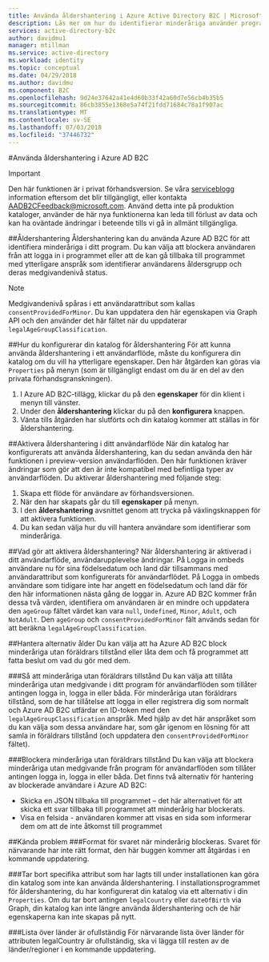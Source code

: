 ```yaml
---
title: Använda åldershantering i Azure Active Directory B2C | Microsoft Docs
description: Läs mer om hur du identifierar minderåriga använder programmet.
services: active-directory-b2c
author: davidmu1
manager: mtillman
ms.service: active-directory
ms.workload: identity
ms.topic: conceptual
ms.date: 04/29/2018
ms.author: davidmu
ms.component: B2C
ms.openlocfilehash: 9d24e37642a41e4d60b33f42a60d7e56cb4b35b5
ms.sourcegitcommit: 86cb3855e1368e5a74f21fdd71684c78a1f907ac
ms.translationtype: MT
ms.contentlocale: sv-SE
ms.lasthandoff: 07/03/2018
ms.locfileid: "37446732"
---
```

#<a name="using-age-gating-in-azure-ad-b2c"></a>Använda åldershantering i Azure AD B2C

>[!IMPORTANT]
>Den här funktionen är i privat förhandsversion.  Se våra [serviceblogg](https://blogs.msdn.microsoft.com/azureadb2c/) information eftersom det blir tillgängligt, eller kontakta AADB2CFeedback@microsoft.com.  Använd detta inte på produktion kataloger, använder de här nya funktionerna kan leda till förlust av data och kan ha oväntade ändringar i beteende tills vi gå in allmänt tillgängliga.  
>

##<a name="age-gating"></a>Åldershantering
Åldershantering kan du använda Azure AD B2C för att identifiera minderåriga i ditt program.  Du kan välja att blockera användaren från att logga in i programmet eller att de kan gå tillbaka till programmet med ytterligare anspråk som identifierar användarens åldersgrupp och deras medgivandenivå status.  

>[!NOTE]
>Medgivandenivå spåras i ett användarattribut som kallas `consentProvidedForMinor`.  Du kan uppdatera den här egenskapen via Graph API och den använder det här fältet när du uppdaterar `legalAgeGroupClassification`.
>

##<a name="setting-up-your-directory-for-age-gating"></a>Hur du konfigurerar din katalog för åldershantering
För att kunna använda åldershantering i ett användarflöde, måste du konfigurera din katalog om du vill ha ytterligare egenskaper. Den här åtgärden kan göras via `Properties` på menyn (som är tillgängligt endast om du är en del av den privata förhandsgranskningen).  
1. I Azure AD B2C-tillägg, klickar du på den **egenskaper** för din klient i menyn till vänster.
2. Under den **åldershantering** klickar du på den **konfigurera** knappen.
3. Vänta tills åtgärden har slutförts och din katalog kommer att ställas in för åldershantering.

##<a name="enabling-age-gating-in-your-user-flow"></a>Aktivera åldershantering i ditt användarflöde
När din katalog har konfigurerats att använda åldershantering, kan du sedan använda den här funktionen i preview-version användarflöden.  Den här funktionen kräver ändringar som gör att den är inte kompatibel med befintliga typer av användarflöden.  Du aktiverar åldershantering med följande steg:
1. Skapa ett flöde för användare av förhandsversionen.
2. När den har skapats går du till **egenskaper** på menyn.
3. I den **åldershantering** avsnittet genom att trycka på växlingsknappen för att aktivera funktionen.
4. Du kan sedan välja hur du vill hantera användare som identifierar som minderåriga.

##<a name="what-does-enabling-age-gating-do"></a>Vad gör att aktivera åldershantering?
När åldershantering är aktiverad i ditt användarflöde, användarupplevelse ändringar.  På Logga in ombeds användare nu för sina födelsedatum och land där tillsammans med användarattribut som konfigurerats för användarflödet.  På Logga in ombeds användare som tidigare inte har angett en födelsedatum och land där för den här informationen nästa gång de loggar in.  Azure AD B2C kommer från dessa två värden, identifiera om användaren är en mindre och uppdatera den `ageGroup` fältet värdet kan vara `null`, `Undefined`, `Minor`, `Adult`, och `NotAdult`.  Den `ageGroup` och `consentProvidedForMinor` fält används sedan för att beräkna `legalAgeGroupClassification`. 

##<a name="age-gating-options"></a>Hantera alternativ ålder
Du kan välja att ha Azure AD B2C block minderåriga utan föräldrars tillstånd eller låta dem och få programmet att fatta beslut om vad du gör med dem.  

###<a name="allowing-minors-without-parental-consent"></a>Så att minderåriga utan föräldrars tillstånd
Du kan välja att tillåta minderåriga utan medgivande i ditt program för användarflöden som tillåter antingen logga in, logga in eller båda.  För minderåriga utan föräldrars tillstånd, som de har tillåtelse att logga in eller registrera dig som normalt och Azure AD B2C utfärdar en ID-token med den `legalAgeGroupClassification` anspråk.  Med hjälp av det här anspråket som du kan välja som dessa användare har, som går igenom en lösning för att samla in föräldrars tillstånd (och uppdatera den `consentProvidedForMinor` fältet).

###<a name="blocking-minors-without-parental-consent"></a>Blockera minderåriga utan föräldrars tillstånd
Du kan välja att blockera minderåriga utan medgivande från program för användarflöden som tillåter antingen logga in, logga in eller båda.  Det finns två alternativ för hantering av blockerade användare i Azure AD B2C:
* Skicka en JSON tillbaka till programmet – det här alternativet för att skicka ett svar tillbaka till programmet att minderårig har blockerats.
* Visa en felsida - användaren kommer att visas en sida som informerar dem om att de inte åtkomst till programmet

##<a name="known-issues"></a>Kända problem
###<a name="format-for-the-response-when-a-minor-is-blocked"></a>Format för svaret när minderårig blockeras.
Svaret för närvarande har inte rätt format, den här buggen kommer att åtgärdas i en kommande uppdatering.

###<a name="deleting-specific-attributes-that-were-added-during-setup-can-make-your-directory-unable-to-use-age-gating"></a>Tar bort specifika attribut som har lagts till under installationen kan göra din katalog som inte kan använda åldershantering.
I installationsprogrammet för åldershantering, du har konfigurerat din katalog via ett alternativ i din `Properties`.  Om du tar bort antingen `legalCountry` eller `dateOfBirth` via Graph, din katalog kan inte längre använda åldershantering och de här egenskaperna kan inte skapas på nytt.

###<a name="list-of-countries-is-incomplete"></a>Lista över länder är ofullständig
För närvarande lista över länder för attributen legalCountry är ofullständig, ska vi lägga till resten av de länder/regioner i en kommande uppdatering.